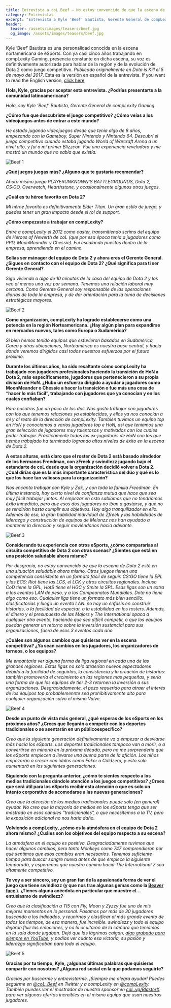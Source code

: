 ```yaml
---
title: Entrevista a coL.Beef — No estoy convencido de que la escena de Dota 2 esté en una posición muy saludable ahora mismo
category: Entrevistas
excerpt: "Entrevista a Kyle 'Beef' Bautista, Gerente General de compLexity, realizada en mayo de 2017."
header:
  teaser: /assets/images/teasers/beef.jpg
  og_image: /assets/images/teasers/beef.jpg
---
```


Kyle ‘Beef’ Bautista es una personalidad conocida en la escena nortamericana de eSports. Con ya casi cinco años trabajando en compLexity Gaming, presencia constante en dicha escena, su voz es definitivamente autorizada para hablar de la región y de la evolución de Dota 2 como juego competitivo. _Publicado originalmente en Dota is Kill el 5 de mayo del 2017_. Esta es la versión en español de la entrevista. If you want to read the English version, [click here](interviewing-col-beef).

**Hola, Kyle, gracias por aceptar esta entrevista. ¿Podrías presentarte a la comunidad latinoamericana?**

_Hola, soy Kyle ‘Beef’ Bautista, Gerente General de compLexity Gaming._

**¿Cómo fue que descubriste el juego competitivo? ¿Cómo veías a los videojuegos antes de entrar a este mundo?**

_He estado jugando videojuegos desde que tenía algo de 8 años, empezando con la Gameboy, Super Nintendo y Nintendo 64. Descubrí el juego competitivo cuando estaba jugando World of Warcraft Arena a un nivel alto, y fui a mi primer Blizzcon. Fue una experiencia reveladora y me mostró un mundo que no sabía que existía._

<img src="{{ site.url }}{{ site.baseurl }}/assets/images/posts/beef1.jpg" alt="Beef 1">

**¿Qué juegos juegas más? ¿Alguno que te gustaría recomendar?**

_Ahora mismo juego PLAYERUNKNOWN’S BATTLEGROUNDS, Dota 2, CS:GO, Overwatch, Hearthstone, y ocasionalmente algunos otros juegos._

**¿Cuál es tu héroe favorito en Dota 2?**

_Mi héroe favorito es definitivamente Elder Titan. Un gran estilo de juego, y puedes tener un gran impacto desde el rol de support._

**¿Cómo empezaste a trabajar en compLexity?**

_Entré a compLexity el 2012 como caster, transmitiendo scrims del equipo de Heroes of Newerth de coL (que por esa época tenía a jugadores como PPD, MoonMeander y Chessie). Fui escalando puestos dentro de la empresa, aprendiendo en el camino._

**Solías ser mánager del equipo de Dota 2 y ahora eres el Gerente General. ¿Sigues en contacto con el equipo de Dota 2? ¿Qué significa para ti ser Gerente General?**

_Sigo viviendo a algo de 10 minutos de la casa del equipo de Dota 2 y los veo al menos una vez por semana. Tenemos una relación laboral muy cercana. Como Gerente General soy responsable de las operaciones diarias de toda la empresa, y de dar orientación para la toma de decisiones estratégicas mayores._

<img src="{{ site.url }}{{ site.baseurl }}/assets/images/posts/beef2.jpg" alt="Beef 2">


**Como organización, compLexity ha logrado establecerse como una potencia en la región Norteamericana. ¿Hay algún plan para expandirse en mercados nuevos, tales como Europa o Sudamérica?**

_Si bien hemos tenido equipos que estuvieron basados en Sudamérica, Corea y otras ubicaciones, Norteamérica es nuestra base central, y hacia donde veremos dirigidos casi todos nuestros esfuerzos por el futuro próximo._

**Durante los últimos años, ha sido resaltante cómo compLexity ha trabajado con jugadores profesionales haciendo la transición de HoN a Dota 2, más específicamente, jugadores que pertenecieron a su propia división de HoN. ¿Hubo un esfuerzo dirigido a ayudar a jugadores como MoonMeander o Chessie a hacer la transición o fue más una cosa de “hacer lo más fácil”, trabajando con jugadores que ya conocían y en los cuales confiaban?**

_Para nosotros fue un poco de los dos. Nos gusta trabajar con jugadores con los que tenemos relaciones ya establecidas, y ellos ya nos conocían a mí y al resto de la dirección de compLexity. También tuvimos un equipo top en HoN y conocíamos a varios jugadores top e HoN, así que teníamos una gran selección de jugadores muy talentosos y motivados con los cuales poder trabajar. Prácticamente todos los ex-jugadores de HoN con los que hemos trabajado ha terminado logrando altos niveles de éxito en la escena de Dota 2._

**A estas alturas, está claro que el roster de Dota 2 está basado alrededor de los hermanos Freedman, con zFreek y swindlezz jugando bajo el estandarte de coL desde que la organización decidió volver a Dota 2. ¿Cuál dirías que es la más importante característica del dúo y qué es lo que los hace tan valiosos para la organización?**

_Nos encanta trabajar con Kyle y Zak, y con toda la familia Freedman. En última instancia, hay cierto nivel de confianza mutua que hace que sea muy fácil trabajar juntos. Al empezar en esto sabíamos que no tendríamos éxito inmediato, pero que esos dos jugadores no iban a gastarse, y que no se rendirían hasta cumplir sus objetivos. Hay algo tranquilizador en ello. Además de eso, la gran habilidad individual de Zfreek y las habilidades de liderazgo y construcción de equipos de Melonzz nos han ayudado a mantener la dirección y seguir moviéndonos hacia adelante._

<img src="{{ site.url }}{{ site.baseurl }}/assets/images/posts/beef3.jpg" alt="Beef 3">

**Considerando tu experiencia con otros eSports, ¿cómo compararías al circuito competitivo de Dota 2 con otras scenas? ¿Sientes que está en una posición saludable ahora mismo?**

_Por desgracia, no estoy convencido de que la escena de Dota 2 esté en una situación saludable ahora mismo. Otros juegos tienen una competencia consistente en un formato fácil de seguir. CS:GO tiene la EPL y las ECS; Riot tiene las LCS, el  LCK y otros circuitos regionales. Incluso CoD tiene la GPL, HotS tiene el HGC y Smite la SPL. Esas ligas son un extra a los eventos LAN de peso, y a los Campeonatos Mundiales. Dota no tiene algo como eso. Cualquier liga tiene un formato más bien sencillo: clasificatorias y luego un evento LAN: no hay un énfasis en construir historias, o la facilidad de espectar, o la estabilidad en los rosters. Además, el dinero y el presupuesto de las Majors y The International opaca a cualquier otro evento, haciendo que sea difícil competir, o que los equipos puedan generar un retorno sobre la inversión sustancial para sus organizaciones, fuera de esos 3 eventos cada año._

**¿Cuáles son algunos cambios que quisieras ver en la escena competitiva? ¿Ya sean cambios en los jugadores, los organizadores de torneos, o los equipos?**

_Me encantaría ver alguna forma de liga regional en cada una de las grandes regiones. Estas ligas no solo atraerían nuevos espectadores debido a la facilidad de seguirlas, la consistencia y la creación de historias: también promovería el crecimiento en las regiones más pequeñas, y sería una forma de que los equipos de tier 2-3 retornen la inversión a sus organizaciones. Desgraciadamente, el pozo requerido para atraer el interés de los equipos top probablemennte sea prohibitivamente alto para cualquier organización salvo el mismo Valve._

<img src="{{ site.url }}{{ site.baseurl }}/assets/images/posts/beef4.jpg" alt="Beef 4">

**Desde un punto de vista más general, ¿qué esperas de los eSports en los próximos años? ¿Crees que llegarán a competir con los deportes tradicionales o se asentarán en un públicoespecífico?**

_Creo que la siguiente generación definitivamente va a empezar a desviarse más hacia los eSports. Los deportes tradicionales tampoco van a morir, o a convertirse en minoría en la próxima década, pero no me sorprendería que los eSports empiecen a llevarse una buena parte de la afición. Los niños empezarán a crecer con ídolos como Faker o Coldzera, y esto solo aumentará en las siguientes generaciones._

**Siguiendo con la pregunta anterior, ¿cómo te sientes respecto a los medios tradicionales dándole atención a los juegos competitivos? ¿Crees que será útil para los eSports recibir esta atención o que es solo un intento corporativo de acomodarse a las nuevas generaciones?**

_Creo que la atención de los medios tradicionales puede solo (en general) ayudar. No creo que la mayoría de medios en los eSports tenga que ser mostrado en esos canales “tradicionales”, o que necesitemos a la TV, pero la exposición adicional no nos haría daño._

**Volviendo a compLexity, ¿cómo es la atmósfera en el equipo de Dota 2 ahora mismo? ¿Cuáles son los objetivos del equipo respecto a su escena?**

_La atmósfera en el equipo es positiva. Desgraciadamente tuvimos que hacer algunos cambios, pero tanto Monkeys como 747 comprendieron por qué sentimos que esos cambios eran necesarios. Tenemos suficiente tiempo para buscar sangre nueva antes de que empiece la siguiente temporada, y esperamos que nuestro camino hacia The International 7 sea altamente competitivo._

**Te voy a ser sincero, soy un gran fan de la apasionada forma de ver el juego que tiene swindlezz (y que nos trae algunas gemas como la [Beaver face](https://www.youtube.com/watch?v=Vkor8_LJr4A) ). ¿Tienes alguna anécdota en particular que muestre el… entusiasmo de swindlezz?**

_Creo que la clasificación a TI5 con Fly, Moon y Zyzzy fue uno de mis mejores momentos en lo personal. Pasamos por más de 30 jugadores buscando a los indicados, y reunirnos y clasificar al más grande evento de todos los tiempos, de esa manera, fue increíble. swindlezz y todo el equipo dejaron fluir las emociones, y no lo ocultaron de la cámara que teníamos en la sala donde jugaban. Dejó que las lágrimas caigan, [algo grabado para siempre en YouTube](https://www.youtube.com/watch?v=K2mJgIVqwDg), y podías ver cuánto esa victoria, su pasión y liderazgo significaban para todo el equipo._

<img src="{{ site.url }}{{ site.baseurl }}/assets/images/posts/beef5.jpg" alt="Beef 5">

**Gracias por tu tiempo, Kyle, ¿algunas últimas palabras que quisieras compartir con nosotros? ¿Alguna red social en la que podamos seguirte?**

_Gracias por buscarme y entrevistarme. ¡Siempre me alegra ayudar! Puedes seguirme en  [@coL_Beef](https://twitter.com/coL_Beef) en Twitter y a compLexity en [@compLexity](https://twitter.com/compLexity). También puedes ver el mostrador de nuestro sponsor en [coL.vg/BlasterX](http://coL.vg/BlasterX) para ver algunas ofertas increíbles en el mismo equipo que usan nuestros jugadores._